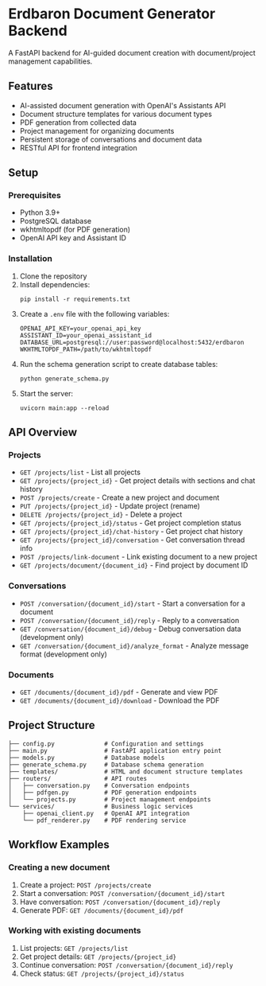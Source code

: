 # Erdbaron Document Generator Backend

A FastAPI backend for AI-guided document creation with document/project management capabilities.

## Features

- AI-assisted document generation with OpenAI's Assistants API
- Document structure templates for various document types
- PDF generation from collected data
- Project management for organizing documents
- Persistent storage of conversations and document data
- RESTful API for frontend integration

## Setup

### Prerequisites

- Python 3.9+
- PostgreSQL database
- wkhtmltopdf (for PDF generation)
- OpenAI API key and Assistant ID

### Installation

1. Clone the repository
2. Install dependencies:
   ```
   pip install -r requirements.txt
   ```
3. Create a `.env` file with the following variables:
   ```
   OPENAI_API_KEY=your_openai_api_key
   ASSISTANT_ID=your_openai_assistant_id
   DATABASE_URL=postgresql://user:password@localhost:5432/erdbaron
   WKHTMLTOPDF_PATH=/path/to/wkhtmltopdf
   ```
4. Run the schema generation script to create database tables:
   ```
   python generate_schema.py
   ```
5. Start the server:
   ```
   uvicorn main:app --reload
   ```

## API Overview

### Projects

- `GET /projects/list` - List all projects
- `GET /projects/{project_id}` - Get project details with sections and chat history
- `POST /projects/create` - Create a new project and document
- `PUT /projects/{project_id}` - Update project (rename)
- `DELETE /projects/{project_id}` - Delete a project
- `GET /projects/{project_id}/status` - Get project completion status
- `GET /projects/{project_id}/chat-history` - Get project chat history
- `GET /projects/{project_id}/conversation` - Get conversation thread info
- `POST /projects/link-document` - Link existing document to a new project
- `GET /projects/document/{document_id}` - Find project by document ID

### Conversations

- `POST /conversation/{document_id}/start` - Start a conversation for a document
- `POST /conversation/{document_id}/reply` - Reply to a conversation
- `GET /conversation/{document_id}/debug` - Debug conversation data (development only)
- `GET /conversation/{document_id}/analyze_format` - Analyze message format (development only)

### Documents

- `GET /documents/{document_id}/pdf` - Generate and view PDF
- `GET /documents/{document_id}/download` - Download the PDF

## Project Structure

```
├── config.py              # Configuration and settings
├── main.py                # FastAPI application entry point
├── models.py              # Database models
├── generate_schema.py     # Database schema generation
├── templates/             # HTML and document structure templates
├── routers/               # API routes
│   ├── conversation.py    # Conversation endpoints
│   ├── pdfgen.py          # PDF generation endpoints
│   └── projects.py        # Project management endpoints
└── services/              # Business logic services
    ├── openai_client.py   # OpenAI API integration
    └── pdf_renderer.py    # PDF rendering service
```

## Workflow Examples

### Creating a new document

1. Create a project: `POST /projects/create`
2. Start a conversation: `POST /conversation/{document_id}/start`
3. Have conversation: `POST /conversation/{document_id}/reply`
4. Generate PDF: `GET /documents/{document_id}/pdf`

### Working with existing documents

1. List projects: `GET /projects/list`
2. Get project details: `GET /projects/{project_id}`
3. Continue conversation: `POST /conversation/{document_id}/reply`
4. Check status: `GET /projects/{project_id}/status` 
